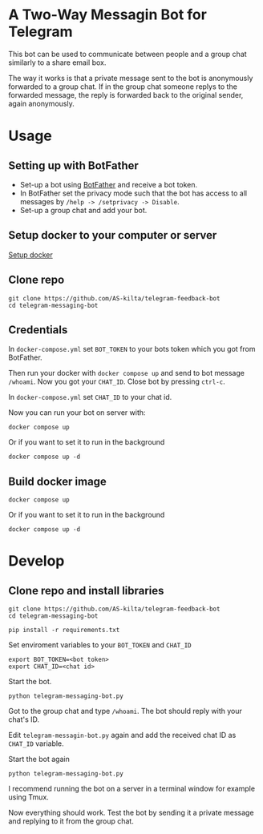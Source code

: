 # A Two-Way Messagin Bot for Telegram

This bot can be used to communicate between people and a group chat similarly to a share email box. 

The way it works is that a private message sent to the bot is anonymously forwarded to a group chat. If in the group chat someone replys to the forwarded message, the reply is forwarded back to the original sender, again anonymously.

# Usage

## Setting up with BotFather

* Set-up a bot using [BotFather](https://t.me/botfather) and receive a bot token.
* In BotFather set the privacy mode such that the bot has access to all messages by `/help -> /setprivacy -> Disable`.
* Set-up a group chat and add your bot.

## Setup docker to your computer or server
[Setup docker](https://docs.docker.com/get-started/)

## Clone repo
```
git clone https://github.com/AS-kilta/telegram-feedback-bot
cd telegram-messaging-bot
```
## Credentials
In `docker-compose.yml` set `BOT_TOKEN` to your bots token which you got from BotFather.

Then run your docker with `docker compose up` and send to bot message `/whoami`. Now you got your `CHAT_ID`. Close bot by pressing `ctrl-c`.

In `docker-compose.yml` set `CHAT_ID` to your chat id.

Now you can run your bot on server with:
```
docker compose up
```
Or if you want to set it to run in the background
```
docker compose up -d
```

## Build docker image
```
docker compose up
```
Or if you want to set it to run in the background
```
docker compose up -d
```

# Develop
## Clone repo and install libraries
```
git clone https://github.com/AS-kilta/telegram-feedback-bot
cd telegram-messaging-bot

pip install -r requirements.txt
```

Set enviroment variables to your `BOT_TOKEN` and `CHAT_ID`
```
export BOT_TOKEN=<bot token>
export CHAT_ID=<chat id>
```

Start the bot.
```
python telegram-messaging-bot.py
```

Got to the group chat and type `/whoami`. The bot should reply with your chat's ID.

Edit `telegram-messagin-bot.py` again and add the received chat ID as `CHAT_ID` variable.

Start the bot again
```
python telegram-messaging-bot.py
```

I recommend running the bot on a server in a terminal window for example using Tmux.

Now everything should work. Test the bot by sending it a private message and replying to it from the group chat.

